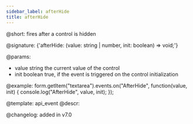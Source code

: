 ```yaml
---
sidebar_label: afterHide
title: afterHide
---          
```


@short: fires after a control is hidden

@signature: {'afterHide: (value: string | number, init: boolean) => void;'}
 
@params:
- value     string     the current value of the control
- init      boolean     true, if the event is triggered on the control initialization

@example:
form.getItem("textarea").events.on("AfterHide", function(value, init) {
    console.log("AfterHide", value, init);
});

@template: api_event
@descr:

@changelog: added in v7.0
